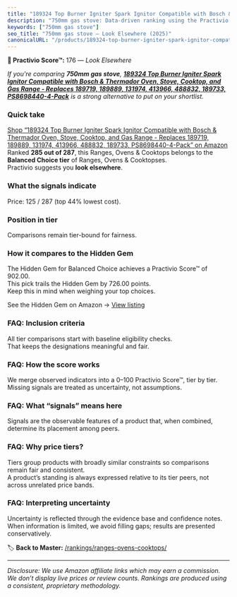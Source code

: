 ```yaml
---
title: "189324 Top Burner Igniter Spark Ignitor Compatible with Bosch & Thermador Oven, Stove, Cooktop, and Gas Range - Replaces 189719, 189889, 131974, 413966, 488832, 189733, PS8698440-4-Pack"
description: "750mm gas stove: Data-driven ranking using the Practivio Score™. Positioned by quality, value, demand, findability, momentum."
keywords: ["750mm gas stove"]
seo_title: "750mm gas stove — Look Elsewhere (2025)"
canonicalURL: "/products/189324-top-burner-igniter-spark-ignitor-compatible-with-bosch-thermador-oven-stove-cooktop-and-gas-range-replaces-189719-189889-131974-413966-488832-189733-ps8698440-4-pack-B0F8BGZK73/"
---
```


**🚫 Practivio Score™:** 176 — _Look Elsewhere_


*If you're comparing **750mm gas stove**, **[189324 Top Burner Igniter Spark Ignitor Compatible with Bosch & Thermador Oven, Stove, Cooktop, and Gas Range - Replaces 189719, 189889, 131974, 413966, 488832, 189733, PS8698440-4-Pack](https://www.amazon.com/dp/B0F8BGZK73?tag=practivio-20)** is a strong alternative to put on your shortlist.*
### Quick take
[Shop “189324 Top Burner Igniter Spark Ignitor Compatible with Bosch & Thermador Oven, Stove, Cooktop, and Gas Range - Replaces 189719, 189889, 131974, 413966, 488832, 189733, PS8698440-4-Pack” on Amazon](https://www.amazon.com/dp/B0F8BGZK73?tag=practivio-20)
Ranked **285 out of 287**, this Ranges, Ovens & Cooktops belongs to the **Balanced Choice tier** of Ranges, Ovens & Cooktopses.  
Practivio suggests you **look elsewhere**.

### What the signals indicate
Price: 125 / 287 (top 44% lowest cost).  

### Position in tier
Comparisons remain tier-bound for fairness.

### How it compares to the Hidden Gem
The Hidden Gem for Balanced Choice achieves a Practivio Score™ of 902.00.  
This pick trails the Hidden Gem by 726.00 points.  
Keep this in mind when weighing your top choices.  

See the Hidden Gem on Amazon → [View listing](https://www.amazon.com/dp/B0824W5FWS?tag=practivio-20)

### FAQ: Inclusion criteria
All tier comparisons start with baseline eligibility checks.  
That keeps the designations meaningful and fair.

### FAQ: How the score works
We merge observed indicators into a 0–100 Practivio Score™, tier by tier.  
Missing signals are treated as uncertainty, not assumptions.

### FAQ: What “signals” means here
Signals are the observable features of a product that, when combined, determine its placement among peers.

### FAQ: Why price tiers?
Tiers group products with broadly similar constraints so comparisons remain fair and consistent.  
A product’s standing is always expressed relative to its tier peers, not across unrelated price bands.

### FAQ: Interpreting uncertainty
Uncertainty is reflected through the evidence base and confidence notes.  
When information is limited, we avoid filling gaps; results are presented conservatively.


🏷️ **Back to Master:** [/rankings/ranges-ovens-cooktops/](/rankings/ranges-ovens-cooktops/)

---
_Disclosure: We use Amazon affiliate links which may earn a commission. We don’t display live prices or review counts. Rankings are produced using a consistent, proprietary methodology._

